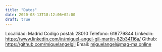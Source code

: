 ```yaml
---
title: "Datos"
date: 2020-08-13T18:12:06+02:00
draft: true
---
```


Localidad: Madrid
Codigo postal: 28010 
Telefono: 618779844 
Linkedin: https://www.linkedin.com/in/miguel-angel-gil-martín-82b34116a/ 
Github: https://github.com/miguelangelgil 
Email: miguelangel@mag-ma.online
